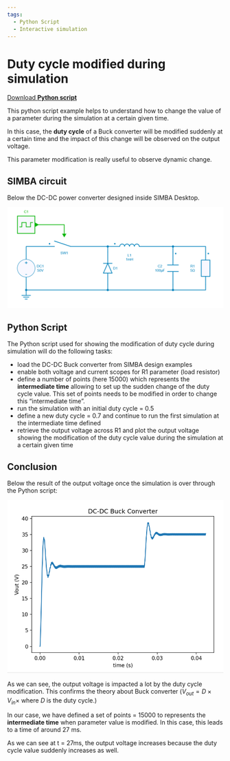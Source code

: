 ```yaml
---
tags:
  - Python Script
  - Interactive simulation
---
```


# Duty cycle modified during simulation

[Download **Python script**](duty_cycle_modified.py)


This python script example helps to understand how to change the value of a parameter during the simulation at a certain given time.

In this case, the **duty cycle** of a Buck converter will be modified suddenly at a certain time and the impact of this change will be observed on the output voltage.

This parameter modification is really useful to observe dynamic change.



## SIMBA circuit

Below the DC-DC power converter designed inside SIMBA Desktop.

![Buck](fig/buck.png)


## Python Script

The Python script used for showing the modification of duty cycle during simulation will do the following tasks:

* load the DC-DC Buck converter from SIMBA design examples
* enable both voltage and current scopes for R1 parameter (load resistor)
* define a number of points (here 15000) which represents the **intermediate time** allowing to set up the sudden change of the duty cycle value.
  This set of points needs to be modified in order to change this “intermediate time”.
* run the simulation with an initial duty cycle = 0.5
* define a new duty cycle = 0.7 and continue to run the first simulation at the intermediate time defined
* retrieve the output voltage across R1 and plot the output voltage showing the modification of the duty cycle value during the simulation at a certain given time


## Conclusion

Below the result of the output voltage once the simulation is over through the Python script:

![result](fig/result.png)

As we can see, the output voltage is impacted a lot by the duty cycle modification. This confirms the theory about Buck converter ($V_{out} = D \times V_{in} \times$ where $D$ is the duty cycle.) 

In our case, we have defined a set of points = 15000 to represents the **intermediate time** when parameter value is modified. In this case, this leads to a time of around 27 ms.

As we can see at t = 27ms, the output voltage increases because the duty cycle value suddenly increases as well.
